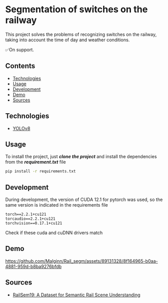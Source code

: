 # Segmentation of switches on the railway
This project solves the problems of recognizing switches on the railway, taking into account the time of day and weather conditions. 

✅On support.

## Contents
- [Technologies](#Technologies)
- [Usage](#Usage)
- [Development](#Development)
- [Demo](#Demo)
- [Sources](#Sources)

## <a name="Technologies">Technologies</a>
- [YOLOv8](https://github.com/ultralytics/ultralytics)
## <a name="Usage">Usage</a>
To install the project, just ___clone the project___ and install the dependencies from the ___requirement.txt___ file

```sh
pip install -r requirements.txt
```

## <a name="Development">Development</a>
During development, the version of CUDA 12.1 for pytorch was used, so the same version is indicated in the requirements file
```
torch==2.2.1+cu121
torcaudio==2.2.1+cu121
torchvision==0.17.1+cu121
```
Check if these cuda and cuDNN drivers match

## <a name="Demo">Demo</a>

https://github.com/Malginn/Rail_segm/assets/89131328/8f164965-b0aa-4881-959d-b8ba9276bfdb


## <a name="Sources">Sources</a>
- [RailSem19: A Dataset for Semantic Rail Scene Understanding](https://openaccess.thecvf.com/content_CVPRW_2019/papers/WAD/Zendel_RailSem19_A_Dataset_for_Semantic_Rail_Scene_Understanding_CVPRW_2019_paper.pdf)
